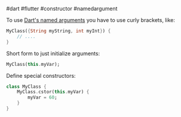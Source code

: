 #dart #flutter #constructor #namedargument

To use [Dart's named arguments](/techstack/flutter/Dart's%20named%20arguments.md) you have to use curly brackets, like:
```dart
MyClass({String myString, int myInt}) {
	// ....
}
```

Short form to just initialize arguments:
```dart
MyClass(this.myVar);
```

Define special constructors:
```dart
class MyClass {
	MyClass.cstor(this.myVar) {
		myVar = 60;
	}
}
```
